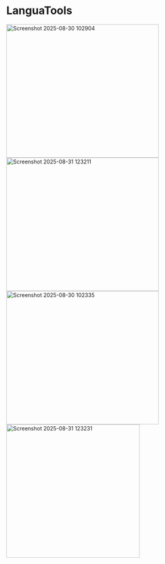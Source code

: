 # LanguaTools
<img width="400" height="350" alt="Screenshot 2025-08-30 102904" src="https://github.com/user-attachments/assets/ee50dff6-d96d-4424-9179-7ea8391b3ff3" />
<img width="400" height="350" alt="Screenshot 2025-08-31 123211" src="https://github.com/user-attachments/assets/e49e11aa-b0ee-4ce6-9d73-e1b4d00e8c83" />

<img width="400" height="350" alt="Screenshot 2025-08-30 102335" src="https://github.com/user-attachments/assets/bf1b9174-ae50-4c2a-9dc9-f3539cdcf0ad" />
<img height="350" alt="Screenshot 2025-08-31 123231" src="https://github.com/user-attachments/assets/07a1a9ef-575f-4adf-8c2b-69be0712ff90" />
